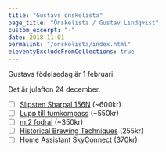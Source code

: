 ```yaml
---
title: "Gustavs önskelista"
page_title: "Önskelista / Gustav Lindqvist"
custom_excerpt: "-"
date: 2018-11-01
permalink: "/onskelista/index.html"
eleventyExcludeFromCollections: true
---
```


<p class="lead">Gustavs födelsedag är <time class="timeago" datetime="2026-02-01T00:00:00.000+01:00" title="2026-02-01">1 februari</time>.</p>
<p class="lead">Det är julafton <time class="timeago" datetime="2025-12-24T00:00:00.000+01:00" title="2025-12-24">24 december</time>.</p>

  - [ ] [Slipsten Sharpal 156N](https://www.amazon.se/SHARPAL-156N-f%C3%B6rvaringsbas-Diamantslipsten-vinkelstyrning/dp/B07GRWVT4F) (~600kr)
  - [ ] [Lupp till tumkompass](https://www.olspecialisten.com/sv/kompasser/tumluppar/silva-tumlupp-arc-zoom.html) (~550kr)
  - [ ] [m.2 fodral](https://www.komplett.se/product/1301433/datorutrustning/lagring/haarddisk/externa-chassi/icy-box-enclosure-ib-1807mt-c31) (~350kr)
  - [ ] [Historical Brewing Techniques](https://www.adlibris.com/se/bok/historical-brewing-techniques-9781938469558) (255kr)
  - [ ] [Home Assistant SkyConnect](https://www.kjell.com/se/produkter/smarta-hem/controllers/nabu-casa-home-assistant-skyconnect-p88431) (370kr)

